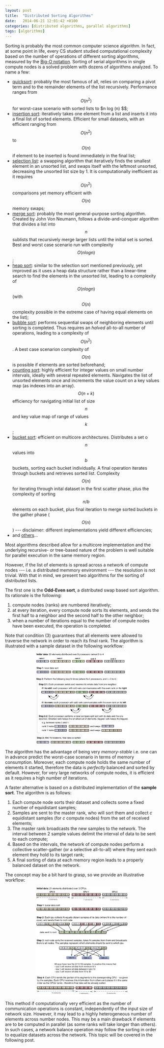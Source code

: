 ```yaml
---
layout: post
title:  "Distributed Sorting Algorithms"
date:   2014-06-21 12:01:42 +0100
categories: [distributed algorithms, parallel algorithms]
tags: [algorithms]
---
```


Sorting is probably the most common computer science algorithm. In fact, at some point in life, every CS student studied computational complexity based on the number of operations of different sorting algorithms, measured by the [Big-O notation][bigo]. Sorting of serial algorithms in single compute nodes is a solved problem with dozens of algorithms analyzed. To name a few:
- [quicksort][quick]: probably the most famous of all, relies on comparing a pivot term and to the remainder elements of the list recursively. Performance ranges from $$O (n^2) $$ for worst-case scenario with sorted lists to $n log (n) $$;
- [insertion sort][insertion]: iteratively takes one element from a list and inserts it into a final list of sorted elements. Efficient for small datasets, with an efficient ranging from $$O (n^2) $$ to $$O (n) $$ if element to be inserted is found immediately in the final list;
- [selection list][selection]: a swapping algorithm that iteratively finds the smallest element in an unsorted list, and swaps itself with the leftmost unsorted, decreasing the unsorted list size by 1. It is computationally inefficient as it requires $$ O(n^2) $$ comparisons yet memory efficient with $$ O(n) $$ memory swaps;
- [merge sort][merge]: probably the most general-purpose sorting algorithm. Created by John Von Neumann, follows a divide-and-conquer algorithm that divides a list into $$ n $$ sublists that recursively merge larger lists until the initial set is sorted. Best and worst case scenario run with complexity $$ O (n log n) $$;
- [heap sort][heap]: similar to the selection sort mentioned previously, yet improved as it uses a heap data structure rather than a linear-time search to find the elements in the unsorted list, leading to a complexity of $$ O(n log n)$$ (with $$O(n)$$ complexity possible in the extreme case of having equal elements on the list);
- [bubble sort][bubble]: performs sequential swaps of neighboring elements until sorting is completed. Thus requires an *halved* all-to-all number of operations, leading to a complexity of $$O(n^2)$$. A best case scenarion complexity of $$O(n)$$ is possible if elements are sorted beforehand;
- [counting sort][counting]: highly efficient for integer values on small number intervals, ideally with several repeated elements. Navigates the list of unsorted elements once and increments the value count on a key values map (as indexes into an array). $$O(n+k)$$ efficiency for navigating initial list of size $$n$$ and key value map of range of values $$k$$;  
- [bucket sort][bucket]: efficient on multicore architectures. Distributes a set o $$n$$ values into $$b$$ buckets, sorting each bucket individually. A final operation iterates through buckets and retrieves sorted list. Complexity $$O(n)$$ for iterating through inital dataset in the first scatter phase, plus the complexity of sorting $$n/b$$ elements on each bucket, plus final iteration to merge sorted buckets in the gather phase ($$O(n)$$) --- disclaimer: different implementations yield different efficiencies;  
- and [others][sorting_algs]...
    
[bigo]: https://en.wikipedia.org/wiki/Big_O_notation
[quick]: https://en.wikipedia.org/wiki/Quicksort
[insertion]: https://en.wikipedia.org/wiki/Insertion_sort
[selection]: https://en.wikipedia.org/wiki/Selection_sort
[merge]: https://en.wikipedia.org/wiki/Merge_sort
[heap]: https://en.wikipedia.org/wiki/Heapsort
[bubble]: https://en.wikipedia.org/wiki/Bubble_sort
[counting]: https://en.wikipedia.org/wiki/Counting_sort
[bucket]: https://en.wikipedia.org/wiki/Bucket_sort
[radix]: https://en.wikipedia.org/wiki/Radix_sort
[sorting_algs]: https://en.wikipedia.org/wiki/Sorting_algorithm

Most algorithms described allow for a multicore implementation and the underlying recursive- or tree-based nature of the problem is well suitable for parallel execution in the same memory region.

However, if the list of elements is spread across a network of compute nodes --- i.e. a distributed memmory environment --- the resolution is not trivial. With that in mind, we present two algorithms for the sorting of distributed lists.

The first one is the **Odd-Even sort**, a distributed swap based sort algorithm. Its rationale is the following:
1. compute nodes (ranks) are numbered iteratively;
2. at every iteration, every compute node sorts its elements, and sends the first half to a neighbor and the second half to the other neighbor;
3. when a number of iterations equal to the number of compute nodes have been executed, the operation is completed.

Note that condition (3) guarantees that all elements were allowed to traverse the network in order to reach its final rank. The algorithm is illustrated with a sample dataset in the following workflow: 

<p align="center"><img width="60%" height="60%" src="/assets/2014-Distributed-Sort/odd_even_sort.png"></p>

The algorithm has the advantage of being very *memory-stable* i.e. one can in advance predict the worst-case scenario in terms of memory consumption. Moreover, each compute node holds the same number of elements it started, therefore the data is *perfectly* balanced and sorted by default. However, for very large networks of compute nodes, it is efficient as it requires a high number of iterations.

A faster alternative is based on a distributed implementation of the **sample sort**. The algorithm is as follows:
1. Each compute node sorts their dataset and collects some a fixed number of equidistant samples;
2. Samples are sent to the master rank, who will sort them and collect $c$ equidistant samples (for $c$ compute nodes) from the set of received elements;
3. The master rank broadcasts the new samples to the network. The interval between 2 sample values delimit the interval of data to be sent to each compute; 
4. Based on the intervals, the network of compute nodes perform a collective scatter-gather (or a selective all-to-all) where they sent each element they hold to its target rank;
5. A final sorting of data at each memory region leads to a properly balanced dataset on the network.

The concept may be a bit hard to grasp, so we provide  an illustrative workflow:

<p align="center"><img width="60%" height="60%" src="/assets/2014-Distributed-Sort/sample_sort.png"></p>

This method if computationally very efficient as the number of communication operations is constant, independently of the input size of network size. However, it may lead to a highly heterogeneous number of elements across number nodes. This may be a main drawback if elements are to be computed in parallel (as some ranks will take longer than others). In such cases, a network balance operation  may follow the sorting in order to equalize datasets across the network. This topic will be covered in the following post.
